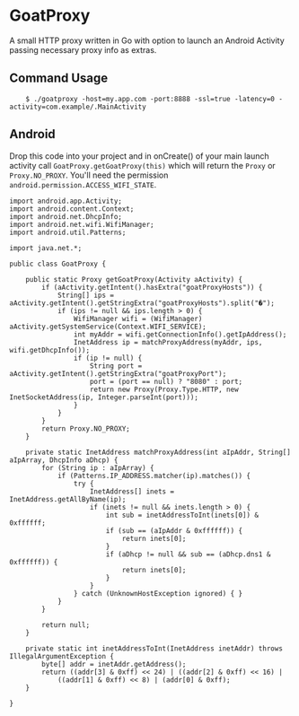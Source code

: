 GoatProxy
=========

A small HTTP proxy written in Go with option to launch an Android Activity passing necessary proxy info as extras.

## Command Usage

        $ ./goatproxy -host=my.app.com -port:8888 -ssl=true -latency=0 -activity=com.example/.MainActivity


## Android
Drop this code into your project and in onCreate() of your main launch activity call `GoatProxy.getGoatProxy(this)` which will return the `Proxy` or `Proxy.NO_PROXY`. You'll need the permission `android.permission.ACCESS_WIFI_STATE`.


	import android.app.Activity;
	import android.content.Context;
	import android.net.DhcpInfo;
	import android.net.wifi.WifiManager;
	import android.util.Patterns;

	import java.net.*;

	public class GoatProxy {

	    public static Proxy getGoatProxy(Activity aActivity) {
    	    if (aActivity.getIntent().hasExtra("goatProxyHosts")) {
	            String[] ips = aActivity.getIntent().getStringExtra("goatProxyHosts").split("�");
    	        if (ips != null && ips.length > 0) {
	                WifiManager wifi = (WifiManager) aActivity.getSystemService(Context.WIFI_SERVICE);
        	        int myAddr = wifi.getConnectionInfo().getIpAddress();
    	            InetAddress ip = matchProxyAddress(myAddr, ips, wifi.getDhcpInfo());
	                if (ip != null) {
        	            String port = aActivity.getIntent().getStringExtra("goatProxyPort");
    	                port = (port == null) ? "8080" : port;
	                    return new Proxy(Proxy.Type.HTTP, new InetSocketAddress(ip, Integer.parseInt(port)));
        	        }
    	        }
	        }
        	return Proxy.NO_PROXY;
    	}

	    private static InetAddress matchProxyAddress(int aIpAddr, String[] aIpArray, DhcpInfo aDhcp) {
	        for (String ip : aIpArray) {
	            if (Patterns.IP_ADDRESS.matcher(ip).matches()) {
        	        try {
    	                InetAddress[] inets = InetAddress.getAllByName(ip);
	                    if (inets != null && inets.length > 0) {
                	        int sub = inetAddressToInt(inets[0]) & 0xffffff;
            	            if (sub == (aIpAddr & 0xffffff)) {
        	                    return inets[0];
    	                    }
	                        if (aDhcp != null && sub == (aDhcp.dns1 & 0xffffff)) {
                            	return inets[0];
                        	}
                   		}
                	} catch (UnknownHostException ignored) { }
            	}
        	}

        	return null;
    	}

    	private static int inetAddressToInt(InetAddress inetAddr) throws IllegalArgumentException {
        	byte[] addr = inetAddr.getAddress();
        	return ((addr[3] & 0xff) << 24) | ((addr[2] & 0xff) << 16) |
                ((addr[1] & 0xff) << 8) | (addr[0] & 0xff);
    	}

	}